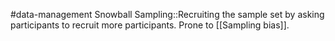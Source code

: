 #data-management 
Snowball Sampling::Recruiting the sample set by asking participants to recruit more participants. Prone to [[Sampling bias]].
<!--SR:!2024-02-18,6,250-->